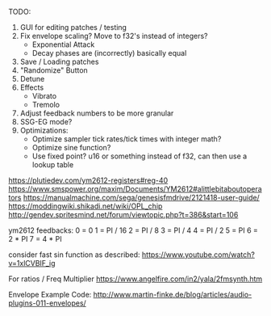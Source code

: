 TODO:
1. GUI for editing patches / testing
1. Fix envelope scaling? Move to f32's instead of integers?
    - Exponential Attack
    - Decay phases are (incorrectly) basically equal
1. Save / Loading patches
1. "Randomize" Button
1. Detune
1. Effects
    - Vibrato
    - Tremolo
1. Adjust feedback numbers to be more granular
1. SSG-EG mode?
1. Optimizations:
    - Optimize sampler tick rates/tick times with integer math?
    - Optimize sine function?
    - Use fixed point? u16 or something instead of f32, can then use a lookup table 


https://plutiedev.com/ym2612-registers#reg-40
https://www.smspower.org/maxim/Documents/YM2612#alittlebitaboutoperators
https://manualmachine.com/sega/genesisfmdrive/2121418-user-guide/
https://moddingwiki.shikadi.net/wiki/OPL_chip
http://gendev.spritesmind.net/forum/viewtopic.php?t=386&start=106

ym2612 feedbacks:
0 = 0
1 = PI / 16
2 = PI / 8
3 = PI / 4
4 = PI / 2
5 = PI
6 = 2 * PI
7 = 4 * PI

consider fast sin function as described:
https://www.youtube.com/watch?v=1xlCVBIF_ig

For ratios / Freq Multiplier
https://www.angelfire.com/in2/yala/2fmsynth.htm

Envelope Example Code:
http://www.martin-finke.de/blog/articles/audio-plugins-011-envelopes/